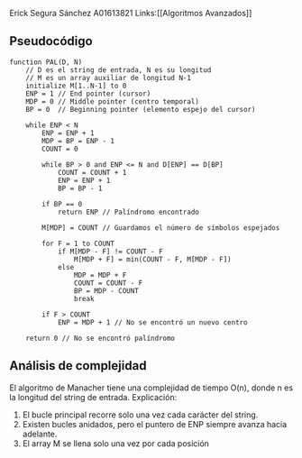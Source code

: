 Erick Segura Sánchez A01613821
Links:[[Algoritmos Avanzados]]

## Pseudocódigo

```
function PAL(D, N)
    // D es el string de entrada, N es su longitud
    // M es un array auxiliar de longitud N-1
    initialize M[1..N-1] to 0
    ENP = 1 // End pointer (cursor)
    MDP = 0 // Middle pointer (centro temporal)
    BP = 0  // Beginning pointer (elemento espejo del cursor)
    
    while ENP < N
        ENP = ENP + 1
        MDP = BP = ENP - 1
        COUNT = 0
        
        while BP > 0 and ENP <= N and D[ENP] == D[BP]
            COUNT = COUNT + 1
            ENP = ENP + 1
            BP = BP - 1
        
        if BP == 0
            return ENP // Palíndromo encontrado
        
        M[MDP] = COUNT // Guardamos el número de símbolos espejados
        
        for F = 1 to COUNT
            if M[MDP - F] != COUNT - F
                M[MDP + F] = min(COUNT - F, M[MDP - F])
            else
                MDP = MDP + F
                COUNT = COUNT - F
                BP = MDP - COUNT
                break
        
        if F > COUNT
            ENP = MDP + 1 // No se encontró un nuevo centro
    
    return 0 // No se encontró palíndromo
```

## Análisis de complejidad

El algoritmo de Manacher tiene una complejidad de tiempo O(n), donde n es la longitud del string de entrada.
Explicación:
1. El bucle principal recorre solo una vez cada carácter del string.
2. Existen bucles anidados, pero el puntero de ENP siempre avanza hacia adelante.
3. El array M se llena solo una vez por cada posición

